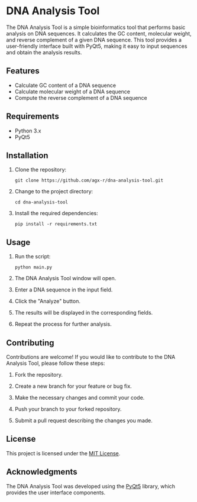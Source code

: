 # DNA Analysis Tool

The DNA Analysis Tool is a simple bioinformatics tool that performs basic analysis on DNA sequences. It calculates the GC content, molecular weight, and reverse complement of a given DNA sequence. This tool provides a user-friendly interface built with PyQt5, making it easy to input sequences and obtain the analysis results.

## Features

- Calculate GC content of a DNA sequence
- Calculate molecular weight of a DNA sequence
- Compute the reverse complement of a DNA sequence

## Requirements

- Python 3.x
- PyQt5

## Installation

1. Clone the repository:

   ```shell
   git clone https://github.com/agx-r/dna-analysis-tool.git
   ```

2. Change to the project directory:

   ```shell
   cd dna-analysis-tool
   ```

3. Install the required dependencies:

   ```shell
   pip install -r requirements.txt
   ```

## Usage

1. Run the script:

   ```shell
   python main.py
   ```

2. The DNA Analysis Tool window will open.

3. Enter a DNA sequence in the input field.

4. Click the "Analyze" button.

5. The results will be displayed in the corresponding fields.

6. Repeat the process for further analysis.

## Contributing

Contributions are welcome! If you would like to contribute to the DNA Analysis Tool, please follow these steps:

1. Fork the repository.

2. Create a new branch for your feature or bug fix.

3. Make the necessary changes and commit your code.

4. Push your branch to your forked repository.

5. Submit a pull request describing the changes you made.

## License

This project is licensed under the [MIT License](LICENSE).

## Acknowledgments

The DNA Analysis Tool was developed using the [PyQt5](https://pypi.org/project/PyQt5/) library, which provides the user interface components.
